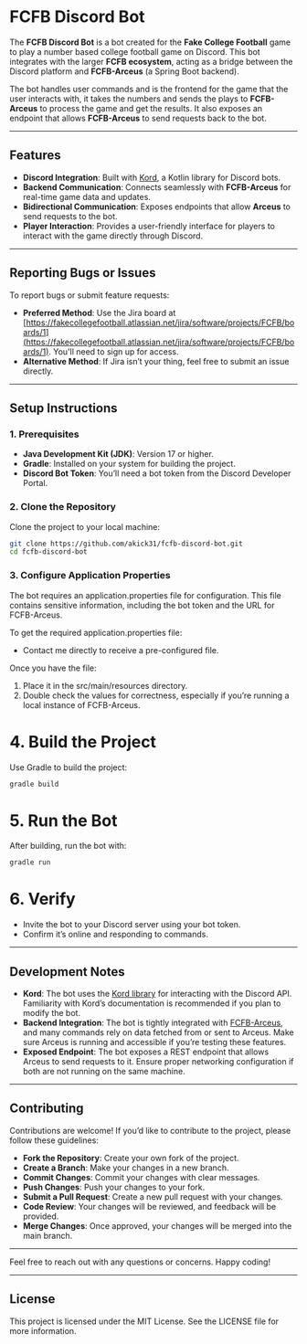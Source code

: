 # FCFB Discord Bot

The **FCFB Discord Bot** is a bot created for the **Fake College Football** game to play a number based college football game on Discord. This bot integrates with the larger **FCFB ecosystem**, acting as a bridge between the Discord platform and **FCFB-Arceus** (a Spring Boot backend). 

The bot handles user commands and is the frontend for the game that the user interacts with, it takes the numbers and sends the plays to **FCFB-Arceus** to process the game and get the results. It also exposes an endpoint that allows **FCFB-Arceus** to send requests back to the bot.

---

## Features
- **Discord Integration**: Built with [Kord](https://kord.dev/), a Kotlin library for Discord bots.
- **Backend Communication**: Connects seamlessly with **FCFB-Arceus** for real-time game data and updates.
- **Bidirectional Communication**: Exposes endpoints that allow **Arceus** to send requests to the bot.
- **Player Interaction**: Provides a user-friendly interface for players to interact with the game directly through Discord.

---

## Reporting Bugs or Issues
To report bugs or submit feature requests:
- **Preferred Method**: Use the Jira board at [https://fakecollegefootball.atlassian.net/jira/software/projects/FCFB/boards/1](https://fakecollegefootball.atlassian.net/jira/software/projects/FCFB/boards/1). You'll need to sign up for access.
- **Alternative Method**: If Jira isn’t your thing, feel free to submit an issue directly.

---

## Setup Instructions
### 1. Prerequisites
- **Java Development Kit (JDK)**: Version 17 or higher.
- **Gradle**: Installed on your system for building the project.
- **Discord Bot Token**: You’ll need a bot token from the Discord Developer Portal.

### 2. Clone the Repository
Clone the project to your local machine:
```bash
git clone https://github.com/akick31/fcfb-discord-bot.git
cd fcfb-discord-bot
```

### 3. Configure Application Properties

The bot requires an application.properties file for configuration. This file contains sensitive information, including the bot token and the URL for FCFB-Arceus.

To get the required application.properties file:
- Contact me directly to receive a pre-configured file.

Once you have the file:
1.	Place it in the src/main/resources directory.
2. Double check the values for correctness, especially if you’re running a local instance of FCFB-Arceus.

# 4. Build the Project

Use Gradle to build the project:
```bash
gradle build
```

# 5. Run the Bot

After building, run the bot with:
```bash
gradle run
```

# 6. Verify
- Invite the bot to your Discord server using your bot token.
- Confirm it’s online and responding to commands.

---

## Development Notes
- **Kord**: The bot uses the [Kord library](https://kord.dev/) for interacting with the Discord API. Familiarity with Kord’s documentation is recommended if you plan to modify the bot.
- **Backend Integration**: The bot is tightly integrated with [FCFB-Arceus](https://github.com/akick31/FCFB-Arceus), and many commands rely on data fetched from or sent to Arceus. Make sure Arceus is running and accessible if you’re testing these features.
- **Exposed Endpoint**: The bot exposes a REST endpoint that allows Arceus to send requests to it. Ensure proper networking configuration if both are not running on the same machine.

---

## Contributing
Contributions are welcome! If you’d like to contribute to the project, please follow these guidelines:
- **Fork the Repository**: Create your own fork of the project.
- **Create a Branch**: Make your changes in a new branch.
- **Commit Changes**: Commit your changes with clear messages.
- **Push Changes**: Push your changes to your fork.
- **Submit a Pull Request**: Create a new pull request with your changes.
- **Code Review**: Your changes will be reviewed, and feedback will be provided.
- **Merge Changes**: Once approved, your changes will be merged into the main branch.

---

Feel free to reach out with any questions or concerns. Happy coding!

---

## License
This project is licensed under the MIT License. See the LICENSE file for more information.
